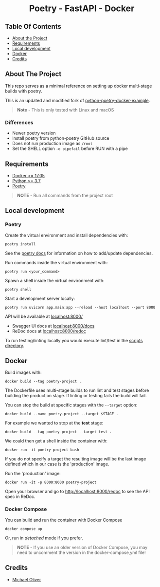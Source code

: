 <h1 align="center">Poetry - FastAPI - Docker</h1>

## Table Of Contents

- [About the Project](#about-the-project)
- [Requirements](#requirements)
- [Local development](#local-development)
- [Docker](#docker)
- [Credits](#credits)
## About The Project

This repo serves as a minimal reference on setting up docker multi-stage builds with poetry.

This is an updated and modified fork of [python-poetry-docker-example](https://github.com/michael0liver/python-poetry-docker-example).

> **Note** - This is only tested with Linux and macOS

### Differences

- Newer poetry version
- Install poetry from python-poetry GitHub source
- Does not run production image as `/root`
- Set the SHELL option `-o pipefail` before RUN with a pipe

## Requirements

- [Docker >= 17.05](https://www.python.org/downloads/release/python-381/)
- [Python >= 3.7](https://www.python.org/downloads/release/python-381/)
- [Poetry](https://github.com/python-poetry/poetry)

> **NOTE** - Run all commands from the project root

## Local development

### Poetry

Create the virtual environment and install dependencies with:

```shell
poetry install
```

See the [poetry docs](https://python-poetry.org/docs/) for information on how to add/update dependencies.

Run commands inside the virtual environment with:

```shell
poetry run <your_command>
```

Spawn a shell inside the virtual environment with:

```shell
poetry shell
```

Start a development server locally:

```shell
poetry run uvicorn app.main:app --reload --host localhost --port 8000
```

API will be available at [localhost:8000/](http://localhost:8000/)

- Swagger UI docs at [localhost:8000/docs](http://localhost:8000/docs)
- ReDoc docs at [localhost:8000/redoc](http://localhost:8000/redoc)

To run testing/linting locally you would execute lint/test in the [scripts directory](/scripts).
## Docker

Build images with:
```shell
docker build --tag poetry-project .
```

The Dockerfile uses multi-stage builds to run lint and test stages before building the production stage.
If linting or testing fails the build will fail.

You can stop the build at specific stages with the `--target` option:

```shell
docker build --name poetry-project --target $STAGE .
```

For example we wanted to stop at the **test** stage:

```shell
docker build --tag poetry-project --target test .
```

We could then get a shell inside the container with:

```shell
docker run -it poetry-project bash
```

If you do not specify a target the resulting image will be the last image defined which in our case is the 'production' image.

Run the 'production' image:

```shell
docker run -it -p 8000:8000 poetry-project
```

Open your browser and go to [http://localhost:8000/redoc](http://localhost:8000/redoc) to see the API spec in ReDoc.


### Docker Compose

You can build and run the container with Docker Compose

```shell
docker compose up
```

Or, run in *detached* mode if you prefer.

> **NOTE** - If you use an older version of Docker Compose,
> you may need to uncomment the version in the docker-compose,yml file!

## Credits

- [Michael Oliver](https://github.com/michael0liver/python-poetry-docker-example)
